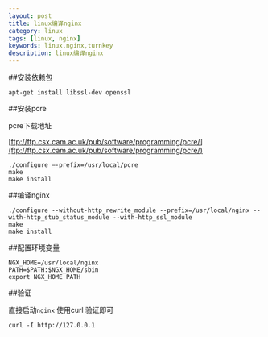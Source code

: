 ```yaml
---
layout: post
title: linux编译nginx
category: linux
tags: [linux, nginx]
keywords: linux,nginx,turnkey
description: linux编译nginx
---
```


##安装依赖包

    apt-get install libssl-dev openssl

##安装pcre

pcre下载地址

[ftp://ftp.csx.cam.ac.uk/pub/software/programming/pcre/](ftp://ftp.csx.cam.ac.uk/pub/software/programming/pcre/)

    ./configure –-prefix=/usr/local/pcre
    make 
    make install

##编译nginx

    ./configure --without-http_rewrite_module --prefix=/usr/local/nginx --with-http_stub_status_module --with-http_ssl_module
    make
    make install

##配置环境变量

    NGX_HOME=/usr/local/nginx
    PATH=$PATH:$NGX_HOME/sbin
    export NGX_HOME PATH

##验证

直接启动`nginx`
使用curl 验证即可

`curl -I http://127.0.0.1`

